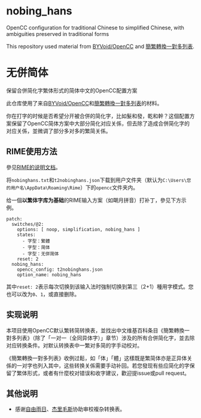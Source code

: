 # nobing_hans
OpenCC configuration for traditional Chinese to simplified Chinese, with ambiguities preserved in traditional forms

This repository used material from [BYVoid/OpenCC](https://github.com/BYVoid/OpenCC) and [簡繁轉換一對多列表](https://zh.wikipedia.org/wiki/%E7%B0%A1%E7%B9%81%E8%BD%89%E6%8F%9B%E4%B8%80%E5%B0%8D%E5%A4%9A%E5%88%97%E8%A1%A8).

# 无併简体
保留合併简化字繁体形式的简体中文的OpenCC配置方案

此仓库使用了来自[BYVoid/OpenCC](https://github.com/BYVoid/OpenCC)和[簡繁轉換一對多列表](https://zh.wikipedia.org/wiki/%E7%B0%A1%E7%B9%81%E8%BD%89%E6%8F%9B%E4%B8%80%E5%B0%8D%E5%A4%9A%E5%88%97%E8%A1%A8)的材料。

你在打字的时候是否希望分开被合併的简化字，比如髮和發，乾和幹？这個配置方案保留了OpenCC简体方案中大部分简化对应关係，但去除了造成合併简化字的对应关係，並微调了部分多对多的繁简关係。

## RIME使用方法

參见[RIME的说明文档](https://github.com/rime/home/wiki/RimeWithSchemata#%E5%AE%9A%E8%A3%BD%E6%8C%87%E5%8D%97)。

将`nobinghans.txt`和`t2nobinghans.json`下载到用户文件夹（默认为`C:\Users\您的用户名\AppData\Roaming\Rime`）下的`opencc`文件夹内。

给一個**以繁体字库为基础**的RIME输入方案（如朙月拼音）打补丁，參见下方示例。

```
patch:
  switches/@2:
    options: [ noop, simplification, nobing_hans ]
    states:
      - 字型：繁體
      - 字型：简体
      - 字型：无併简体
    reset: 2
  nobing_hans:
    opencc_config: t2nobinghans.json
    option_name: nobing_hans
```

其中`reset: 2`表示每次切换到该输入法时強制切换到第三（2+1）種用字模式。您也可以改为`0`、`1`，或直接删除。

## 实现说明
本项目使用OpenCC默认繁转简转换表，並找出中文维基百科条目《簡繁轉換一對多列表》（除了「一对一（全同异体字）」章节）涉及的所有合併简化字，並去除对应转换条件。对默认转换表中一繁对多简的字手动校对。

《簡繁轉換一對多列表》收例过鬆，如「体」「體」这樣既是繁简体亦是正异体关係的一对字也列入其中，这些转换关係需要手动补回。若您發现有些应简化的字保留了繁体形式，或者有什麼校对错误和收字建议，歡迎提issue或pull request。

## 其他说明
- 感谢[自由雨日](https://zh.wikipedia.org/wiki/User:%E8%87%AA%E7%94%B1%E9%9B%A8%E6%97%A5)、[杰里毛斯](https://zh.wikipedia.org/wiki/User:%E6%9D%B0%E9%87%8C%E6%AF%9B%E6%96%AF)协助审校複杂转换表。
